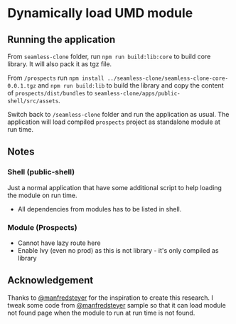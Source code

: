 # Dynamically load UMD module

## Running the application
From `seamless-clone` folder, run `npm run build:lib:core` to build core library. It will also pack it as tgz file. 

From `/prospects` run `npm install ../seamless-clone/seamless-clone-core-0.0.1.tgz` and `npm run build:lib` to build the library and copy the content of `prospects/dist/bundles` to `seamless-clone/apps/public-shell/src/assets`.

Switch back to `/seamless-clone` folder and run the application as usual. The application will load compiled `prospects` project as standalone module  at run time. 

## Notes

### Shell (public-shell)
Just a normal application that have some additional script to help loading the module on run time. 
 - All dependencies from modules has to be listed in shell. 

### Module (Prospects)
- Cannot have lazy route here
- Enable Ivy (even no prod) as this is not library - it's only compiled as library


## Acknowledgement
Thanks to [@manfredsteyer](https://github.com/manfredsteyer) for the inspiration to create this research.
I tweak some code from [@manfredsteyer](https://github.com/manfredsteyer) sample so that it can load module not found page when the module to run at run time is not found. 
